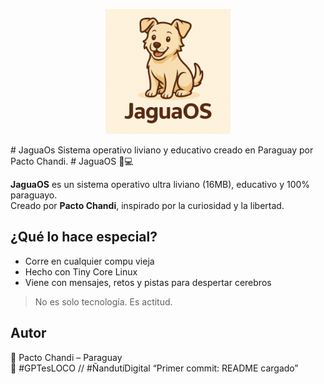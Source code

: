 <p align="center">
  <img src="jaguaos.png" alt="JaguaOS Logo" width="200"/>
</p>
# JaguaOs
Sistema operativo liviano y educativo creado en Paraguay por Pacto Chandi.
# JaguaOS 🐶💻

**JaguaOS** es un sistema operativo ultra liviano (16MB), educativo y 100% paraguayo.  
Creado por **Pacto Chandi**, inspirado por la curiosidad y la libertad.

## ¿Qué lo hace especial?

- Corre en cualquier compu vieja
- Hecho con Tiny Core Linux
- Viene con mensajes, retos y pistas para despertar cerebros

> No es solo tecnología. Es actitud.

## Autor

🐾 Pacto Chandi – Paraguay  
💬 #GPTesLOCO // #ÑandutíDigital
“Primer commit: README cargado”
